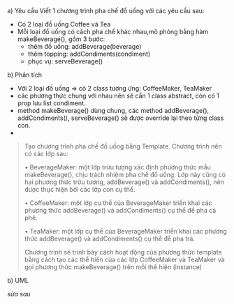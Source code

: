 a) Yêu cầu
Viết 1 chương trình pha chế đồ uống với các yêu cầu sau:
- Có 2 loại đồ uống Coffee và Tea
- Mỗi loại đồ uống có cách pha chế khác nhau,mô phỏng bằng hàm makeBeverage(), gồm 3 bước: 
  - thêm đồ uống: addBeverage(beverage)
  - thêm topping: addCondiments(condiment)
  - phục vụ: serveBeverage()

b) Phân tích
- Với 2 loại đồ uống => có 2 class tương ứng: CoffeeMaker, TeaMaker
- các phương thức chung với nhau nên sẽ cần 1 class abstract, còn có 1 prop lưu list condiment.
- method makeBeverage() dùng chung, các method addBeverage(), addCondiments(), serveBeverage() sẽ được override lại theo từng class con.
- 



> Tạo chương trình pha chế đồ uống bằng  Template. Chương trình nên có các lớp sau:
> 
> • BeverageMaker: một lớp trừu tượng xác định phương thức mẫu makeBeverage(), chịu trách nhiệm pha chế đồ uống. Lớp này cũng có hai phương thức trừu tượng, addBeverage() và addCondiments(), nên được thực hiện bởi các lớp con cụ thể.
>
> • CoffeeMaker: một lớp cụ thể của BeverageMaker triển khai các phương thức addBeverage() và addCondiments() cụ thể để pha cà phê.
> 
> • TeaMaker: một lớp cụ thể của BeverageMaker triển khai các phương thức addBeverage() và addCondiments() cụ thể để pha trà.
> 
> Chương trình sẽ trình bày cách hoạt động của phương thức template bằng cách tạo các thể hiện của các lớp CoffeeMaker và TeaMaker và gọi phương thức makeBeverage() trên mỗi thể hiện (instance)

b) UML

*sửa sau*

